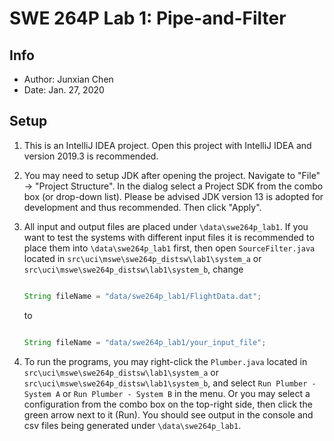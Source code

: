 # SWE 264P Lab 1: Pipe-and-Filter

## Info

- Author: Junxian Chen
- Date: Jan. 27, 2020

## Setup

1. This is an IntelliJ IDEA project. Open this project with IntelliJ IDEA and version 2019.3 is recommended.
2. You may need to setup JDK after opening the project. Navigate to "File" -> "Project Structure". In the dialog select a Project SDK from the combo box (or drop-down list). Please be advised JDK version 13 is adopted for development and thus recommended. Then click "Apply".
3. All input and output files are placed under `\data\swe264p_lab1`. If you want to test the systems with different input files it is recommended to place them into `\data\swe264p_lab1` first, then open `SourceFilter.java` located in `src\uci\mswe\swe264p_distsw\lab1\system_a` or `src\uci\mswe\swe264p_distsw\lab1\system_b`, change

   ```java

   String fileName = "data/swe264p_lab1/FlightData.dat";

   ```

   to

   ```java

   String fileName = "data/swe264p_lab1/your_input_file";

   ```

4. To run the programs, you may right-click the `Plumber.java` located in `src\uci\mswe\swe264p_distsw\lab1\system_a` or `src\uci\mswe\swe264p_distsw\lab1\system_b`, and select `Run Plumber - System A` or `Run Plumber - System B` in the menu. Or you may select a configuration from the combo box on the top-right side, then click the green arrow next to it (Run). You should see output in the console and csv files being generated under `\data\swe264p_lab1`.
